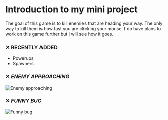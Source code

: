 # Introduction to my mini project

The goal of this game is to kill enemies that are heading your way. The only way to kill them is how fast you are clicking your mouse. I do have plans to work on this game further but I will see how it goes.

### ✕ RECENTLY ADDED
- Powerups
- Spawners

### ✕ ***ENEMY APPROACHING***
![Enemy approaching](https://github.com/90poitu/demo_game/blob/main/Screenshots/gameplay.png?raw=true)
### ✕ ***FUNNY BUG***
![Funny bug](https://raw.githubusercontent.com/90poitu/demo_game/main/Screenshots/233r.png)
